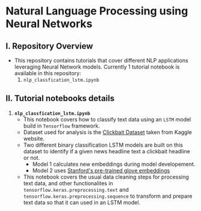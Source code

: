 # Natural Language Processing using Neural Networks

## I. Repository Overview
- This repository contains tutorials that cover different NLP applications leveraging Neural Network models. Currently 1 tutorial notebook is available in this repository:
  1. `nlp_classfication_lstm.ipynb`

## II. Tutorial notebooks details
1. **`nlp_classfication_lstm.ipynb`**
    - This notebook covers how to classify text data using an `LSTM` model build in `Tensorflow` framework.
    - Dataset used for analysis is the [Clickbait Dataset](https://www.kaggle.com/datasets/amananandrai/clickbait-dataset) taken from Kaggle website.
    - Two different binary classification LSTM models are built on this dataset to identify if a given news headline text a clickbait headline or not.
      - Model 1 calculates new embeddings during model developement.
      - Model 2 uses [Stanford's pre-trained glove embeddings](http://nlp.stanford.edu/data/glove.6B.zip)
    - This notebook covers the usual data cleaning steps for processing text data, and other functionalites in `tensorflow.keras.preprocessing.text` and `tensorflow.keras.preprocessing.sequence` to transform and prepare text data so that it can used in an LSTM model.
